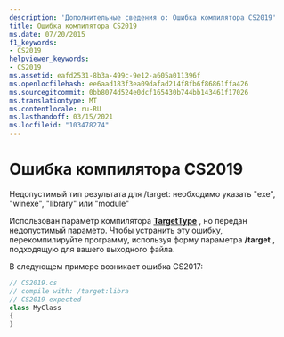 ```yaml
---
description: 'Дополнительные сведения о: Ошибка компилятора CS2019'
title: Ошибка компилятора CS2019
ms.date: 07/20/2015
f1_keywords:
- CS2019
helpviewer_keywords:
- CS2019
ms.assetid: eafd2531-8b3a-499c-9e12-a605a011396f
ms.openlocfilehash: ee6aad183f3ea09dafad214f8fb6f86861ffa426
ms.sourcegitcommit: 0bb8074d524e0dcf165430b744bb143461f17026
ms.translationtype: MT
ms.contentlocale: ru-RU
ms.lasthandoff: 03/15/2021
ms.locfileid: "103478274"
---
```

# <a name="compiler-error-cs2019"></a>Ошибка компилятора CS2019

Недопустимый тип результата для /target: необходимо указать "exe", "winexe", "library" или "module"  
  
 Использован параметр компилятора [**TargetType**](../language-reference/compiler-options/output.md#targettype) , но передан недопустимый параметр. Чтобы устранить эту ошибку, перекомпилируйте программу, используя форму параметра **/target** , подходящую для вашего выходного файла.  
  
 В следующем примере возникает ошибка CS2017:  
  
```csharp  
// CS2019.cs  
// compile with: /target:libra  
// CS2019 expected  
class MyClass  
{  
}  
```
